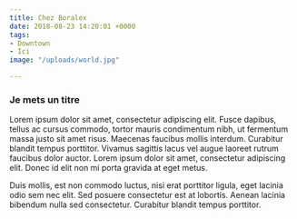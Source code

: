 ```yaml
---
title: Chez Boralex
date: 2018-08-23 14:20:01 +0000
tags:
- Downtown
- Ici
image: "/uploads/world.jpg"

---
```

### Je mets un titre

Lorem ipsum dolor sit amet, consectetur adipiscing elit. Fusce dapibus, tellus ac cursus commodo, tortor mauris condimentum nibh, ut fermentum massa justo sit amet risus. Maecenas faucibus mollis interdum. Curabitur blandit tempus porttitor. Vivamus sagittis lacus vel augue laoreet rutrum faucibus dolor auctor. Lorem ipsum dolor sit amet, consectetur adipiscing elit. Donec id elit non mi porta gravida at eget metus.

Duis mollis, est non commodo luctus, nisi erat porttitor ligula, eget lacinia odio sem nec elit. Sed posuere consectetur est at lobortis. Aenean lacinia bibendum nulla sed consectetur. Curabitur blandit tempus porttitor.